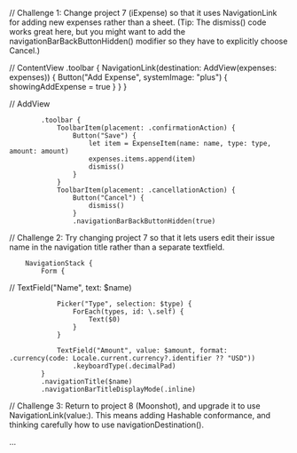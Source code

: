 // Challenge 1: Change project 7 (iExpense) so that it uses NavigationLink for adding new expenses rather than a sheet. 
(Tip: The dismiss() code works great here, but you might want to add the navigationBarBackButtonHidden() modifier so they have to explicitly choose Cancel.)

// ContentView
            .toolbar {
                NavigationLink(destination: AddView(expenses: expenses)) {
                    Button("Add Expense", systemImage: "plus") {
                        showingAddExpense = true
                    }
                }
            }

// AddView

            .toolbar {
                ToolbarItem(placement: .confirmationAction) {
                    Button("Save") {
                        let item = ExpenseItem(name: name, type: type, amount: amount)
                        expenses.items.append(item)
                        dismiss()
                    }
                }
                ToolbarItem(placement: .cancellationAction) {
                    Button("Cancel") {
                        dismiss()
                    }
                    .navigationBarBackButtonHidden(true)
                    

// Challenge 2: Try changing project 7 so that it lets users edit their issue name in the navigation title rather than a separate textfield.

        NavigationStack {
            Form {
//                TextField("Name", text: $name)
                
                Picker("Type", selection: $type) {
                    ForEach(types, id: \.self) {
                        Text($0)
                    }
                }
                
                TextField("Amount", value: $amount, format: .currency(code: Locale.current.currency?.identifier ?? "USD"))
                    .keyboardType(.decimalPad)
            }
            .navigationTitle($name)
            .navigationBarTitleDisplayMode(.inline)

// Challenge 3: Return to project 8 (Moonshot), and upgrade it to use NavigationLink(value:). This means adding Hashable conformance, and thinking carefully how to use navigationDestination().

...

